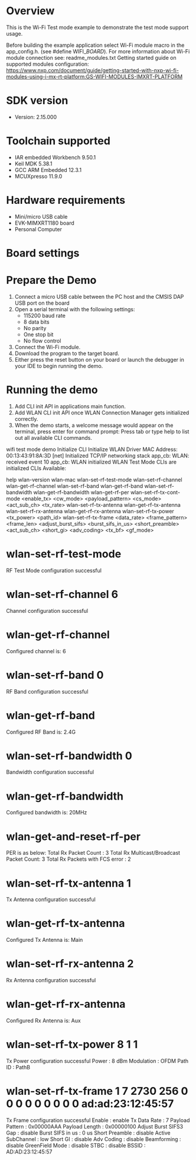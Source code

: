 Overview
========
This is the Wi-Fi Test mode example to demonstrate the test mode support usage.

Before building the example application select Wi-Fi module macro in the app_config.h. (see #define WIFI_<SoC Name>_BOARD_<Module Name>).
For more information about Wi-Fi module connection see:
    readme_modules.txt
    Getting started guide on supported modules configuration:
    https://www.nxp.com/document/guide/getting-started-with-nxp-wi-fi-modules-using-i-mx-rt-platform:GS-WIFI-MODULES-IMXRT-PLATFORM



SDK version
===========
- Version: 2.15.000

Toolchain supported
===================
- IAR embedded Workbench  9.50.1
- Keil MDK  5.38.1
- GCC ARM Embedded  12.3.1
- MCUXpresso  11.9.0

Hardware requirements
=====================
- Mini/micro USB cable
- EVK-MIMXRT1180 board
- Personal Computer


Board settings
==============

Prepare the Demo
================
1.  Connect a micro USB cable between the PC host and the CMSIS DAP USB port on the board
2.  Open a serial terminal with the following settings:
    - 115200 baud rate
    - 8 data bits
    - No parity
    - One stop bit
    - No flow control
3.  Connect the Wi-Fi module.
4.  Download the program to the target board.
5.  Either press the reset button on your board or launch the debugger in your IDE to begin running the demo.

Running the demo
================
1. Add CLI init API in applications main function.
2. Add WLAN CLI init API once WLAN Connection Manager gets initialized correctly.
3. When the demo starts, a welcome message would appear on the terminal, press enter for command prompt:
   Press tab or type help to list out all available CLI commands.

wifi test mode demo
Initialize CLI
Initialize WLAN Driver
MAC Address: 00:13:43:91:8A:3D
[net] Initialized TCP/IP networking stack
app_cb: WLAN: received event 10
app_cb: WLAN initialized
WLAN Test Mode CLIs are initialized
CLIs Available:

help
wlan-version
wlan-mac
wlan-set-rf-test-mode
wlan-set-rf-channel <channel>
wlan-get-rf-channel
wlan-set-rf-band <band>
wlan-get-rf-band
wlan-set-rf-bandwidth <bandwidth>
wlan-get-rf-bandwidth
wlan-get-rf-per
wlan-set-rf-tx-cont-mode <enable_tx> <cw_mode> <payload_pattern> <cs_mode> <act_sub_ch> <tx_rate>
wlan-set-rf-tx-antenna <antenna>
wlan-get-rf-tx-antenna
wlan-set-rf-rx-antenna <antenna>
wlan-get-rf-rx-antenna
wlan-set-rf-tx-power <tx_power> <modulation> <path_id>
wlan-set-rf-tx-frame <start> <data_rate> <frame_pattern> <frame_len> <adjust_burst_sifs> <burst_sifs_in_us> <short_preamble> <act_sub_ch> <short_gi> <adv_coding> <tx_bf> <gf_mode> <stbc> <bssid>

#
# wlan-set-rf-test-mode
RF Test Mode configuration successful

#
# wlan-set-rf-channel 6
Channel configuration successful

# wlan-get-rf-channel
Configured channel is: 6

# wlan-set-rf-band 0
RF Band configuration successful

# wlan-get-rf-band
Configured RF Band is: 2.4G

# wlan-set-rf-bandwidth 0
Bandwidth configuration successful

# wlan-get-rf-bandwidth
Configured bandwidth is: 20MHz

#
# wlan-get-and-reset-rf-per
PER is as below:
  Total Rx Packet Count                    : 3
  Total Rx Multicast/Broadcast Packet Count: 3
  Total Rx Packets with FCS error          : 2

# wlan-set-rf-tx-antenna 1
Tx Antenna configuration successful

# wlan-get-rf-tx-antenna
Configured Tx Antenna is: Main

# wlan-set-rf-rx-antenna 2
Rx Antenna configuration successful

# wlan-get-rf-rx-antenna
Configured Rx Antenna is: Aux

# wlan-set-rf-tx-power 8 1 1
Tx Power configuration successful
  Power         : 8 dBm
  Modulation    : OFDM
  Path ID       : PathB

# wlan-set-rf-tx-frame 1 7 2730 256 0 0 0 0 0 0 0 0 0 ad:ad:23:12:45:57
Tx Frame configuration successful
  Enable                    : enable
  Tx Data Rate              : 7
  Payload Pattern           : 0x00000AAA
  Payload Length            : 0x00000100
  Adjust Burst SIFS3 Gap    : disable
  Burst SIFS in us          : 0 us
  Short Preamble            : disable
  Active SubChannel         : low
  Short GI                  : disable
  Adv Coding                : disable
  Beamforming               : disable
  GreenField Mode           : disable
  STBC                      : disable
  BSSID                     : AD:AD:23:12:45:57

